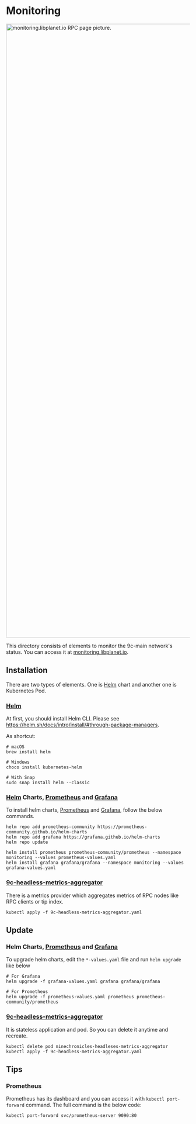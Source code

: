 # Monitoring

<img width="1679" alt="monitoring.libplanet.io RPC page picture." src="https://user-images.githubusercontent.com/26626194/145417776-52710bb4-c00e-4196-ac89-5d40a24ca111.png">

This directory consists of elements to monitor the 9c-main network's status. You can access it at [monitoring.libplanet.io](https://monitoring.libplanet.io).

## Installation

There are two types of elements. One is [Helm] chart and another one is Kubernetes Pod.

### [Helm]

At first, you should install Helm CLI. Please see https://helm.sh/docs/intro/install/#through-package-managers.

As shortcut:

```
# macOS
brew install helm

# Windows
choco install kubernetes-helm

# With Snap
sudo snap install helm --classic
```

### [Helm] Charts, [Prometheus] and [Grafana]

To install helm charts, [Prometheus] and [Grafana], follow the below commands.

```
helm repo add prometheus-community https://prometheus-community.github.io/helm-charts
helm repo add grafana https://grafana.github.io/helm-charts
helm repo update

helm install prometheus prometheus-community/prometheus --namespace monitoring --values prometheus-values.yaml
helm install grafana grafana/grafana --namespace monitoring --values grafana-values.yaml
```

### [9c-headless-metrics-aggregator]

There is a metrics provider which aggregates metrics of RPC nodes like RPC clients or tip index.

```
kubectl apply -f 9c-headless-metrics-aggregator.yaml
```

## Update

### Helm Charts, [Prometheus] and [Grafana]

To upgrade helm charts, edit the `*-values.yaml` file and run `helm upgrade` like below

```
# For Grafana
helm upgrade -f grafana-values.yaml grafana grafana/grafana

# For Prometheus
helm upgrade -f prometheus-values.yaml prometheus prometheus-community/prometheus
```

### [9c-headless-metrics-aggregator]

It is stateless application and pod. So you can delete it anytime and recreate.

```
kubectl delete pod ninechronicles-headleses-metrics-aggregator
kubectl apply -f 9c-headless-metrics-aggregator.yaml
```


[Helm]: https://helm.sh/
[Prometheus]: https://prometheus.io/
[Grafana]: https://grafana.com/
[9c-headless-metrics-aggregator]: https://github.com/planetarium/9c-headless-metrics-aggregator


## Tips

### Prometheus

Prometheus has its dashboard and you can access it with `kubectl port-forward` command. The full command is the below code:

```
kubectl port-forward svc/prometheus-server 9090:80
```
